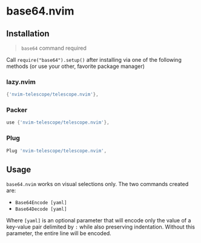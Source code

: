 # base64.nvim

## Installation

> `base64` command required

Call `require("base64").setup()` after installing via one of the following methods (or use your other, favorite package manager)

### lazy.nvim

```lua
{'nvim-telescope/telescope.nvim'},
```

### Packer
```lua
use {'nvim-telescope/telescope.nvim'},
```

### Plug
```lua
Plug 'nvim-telescope/telescope.nvim',
```

## Usage

`base64.nvim` works on visual selections only. The two commands created are:

- `Base64Encode [yaml]`
- `Base64Decode [yaml]`

Where `[yaml]` is an optional parameter that will encode only the value of a key-value pair delimited by `:` while also preserving indentation. Without this parameter, the entire line will be encoded.
